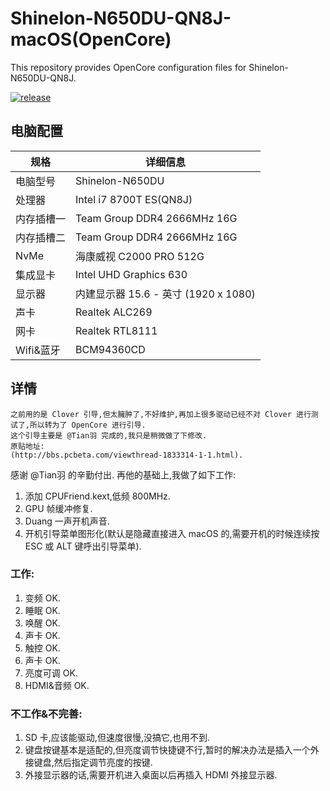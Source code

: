 # Shinelon-N650DU-QN8J-macOS(OpenCore)

This repository provides OpenCore configuration files for Shinelon-N650DU-QN8J. 

[![release](https://img.shields.io/badge/下载-release-blue.svg)](https://github.com/visin-home/Shinelon-N650DU/releases) 
 

## 电脑配置

| 规格     | 详细信息 |
| -------- | ---------------------------------------- |
| 电脑型号 | Shinelon-N650DU |
| 处理器 | Intel i7 8700T ES(QN8J)|
| 内存插槽一 | Team Group  DDR4 2666MHz 16G|
| 内存插槽二 | Team Group  DDR4 2666MHz 16G |
| NvMe | 海康威视 C2000 PRO 512G |
| 集成显卡 | Intel UHD Graphics 630  |
| 显示器   | 内建显示器 15.6 - 英寸 (1920 x 1080) |
| 声卡     | Realtek ALC269  |
| 网卡     | Realtek RTL8111|
| Wifi&蓝牙     |  BCM94360CD|

## 详情
    之前用的是 Clover 引导,但太臃肿了,不好维护,再加上很多驱动已经不对 Clover 进行测试了,所以转为了 OpenCore 进行引导.
    这个引导主要是 @Tian羽 完成的,我只是稍微做了下修改.
    原贴地址:
    (http://bbs.pcbeta.com/viewthread-1833314-1-1.html).
感谢 @Tian羽 的辛勤付出.
再他的基础上,我做了如下工作:
1. 添加 CPUFriend.kext,低频 800MHz.
2. GPU 帧缓冲修复.
3. Duang 一声开机声音.
4. 开机引导菜单图形化(默认是隐藏直接进入 macOS 的,需要开机的时候连续按 ESC 或 ALT 键呼出引导菜单).
### 工作:
1. 变频 OK.
2. 睡眠 OK.
3. 唤醒 OK.
4. 声卡 OK.
5. 触控 OK.
6. 声卡 OK.
7. 亮度可调 OK.
8. HDMI&音频 OK.
### 不工作&不完善:
1. SD 卡,应该能驱动,但速度很慢,没搞它,也用不到.
2. 键盘按键基本是适配的,但亮度调节快捷键不行,暂时的解决办法是插入一个外接键盘,然后指定调节亮度的按键.
3. 外接显示器的话,需要开机进入桌面以后再插入 HDMI 外接显示器.
